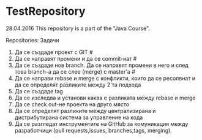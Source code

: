 # TestRepository
28.04.2016 This repository is a part of the "Java Course".

Repositories: Задачи

1. Да се създаде проект с GIT #
2. Да се направят промени и да се commit-нат #
3. Да се създаде нов branch. Да се направят промени в него и след това branch-a да се слее (merge) с master'a #
4. Да се направи rebase и merge с конфликти, които да се ресолвнат и да се определят разликите между 2'та подхода
5. Да се създаде tag
6. Да се изследва и установи каква е разликата между rebase и merge
7. Да се check out-не проекта на друго място
8. Да се определят разликите между централизирана и дистрибутирана система за управление на кода
9. Да се разгледат инструментите на GitHub за комуникация между разработчици (pull requests,issues, branches,tags, merging).
